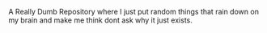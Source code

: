A Really Dumb Repository where I just put random things that rain down on my brain and make me think dont ask why it just exists.
